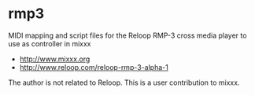 rmp3
====

MIDI mapping and script files for the Reloop RMP-3 cross media player to use as controller in mixxx

* http://www.mixxx.org
* http://www.reloop.com/reloop-rmp-3-alpha-1

The author is not related to Reloop. This is a user contribution to mixxx.

